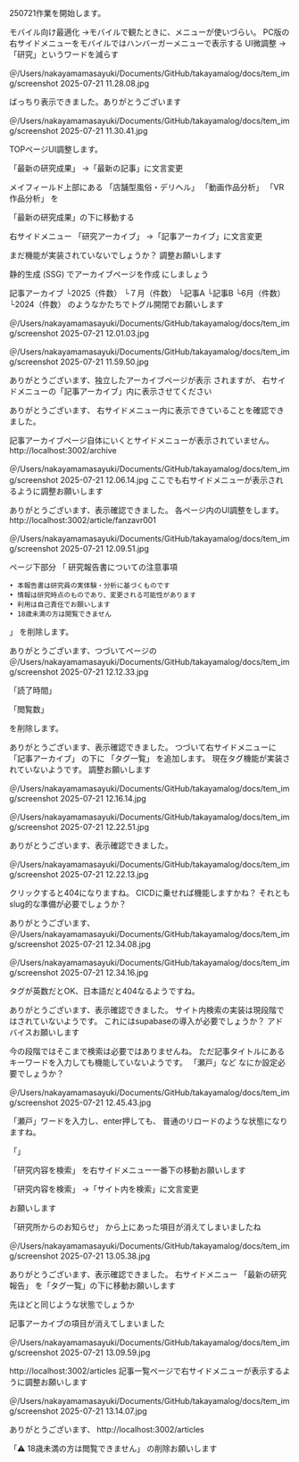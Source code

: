 250721作業を開始します。

モバイル向け最適化
→モバイルで観たときに、メニューが使いづらい。
PC版の右サイドメニューをモバイルではハンバーガーメニューで表示する
UI微調整
→「研究」というワードを減らす

＠/Users/nakayamamasayuki/Documents/GitHub/takayamalog/docs/tem_img/screenshot 2025-07-21 11.28.08.jpg

ばっちり表示できました。ありがとうございます

＠/Users/nakayamamasayuki/Documents/GitHub/takayamalog/docs/tem_img/screenshot 2025-07-21 11.30.41.jpg

TOPページUI調整します。

「最新の研究成果」
→「最新の記事」に文言変更

メイフィールド上部にある
「店舗型風俗・デリヘル」
「動画作品分析」
「VR作品分析」
を

「最新の研究成果」の下に移動する

右サイドメニュー
「研究アーカイブ」
→「記事アーカイブ」に文言変更

まだ機能が実装されていないでしょうか？
調整お願いします

静的生成 (SSG) でアーカイブページを作成
にしましょう

記事アーカイブ
└2025（件数）
└７月（件数）
└記事A
└記事B
└6月（件数）
└2024（件数）
のようなかたちでトグル開閉でお願いします

＠/Users/nakayamamasayuki/Documents/GitHub/takayamalog/docs/tem_img/screenshot 2025-07-21 12.01.03.jpg

＠/Users/nakayamamasayuki/Documents/GitHub/takayamalog/docs/tem_img/screenshot 2025-07-21 11.59.50.jpg

ありがとうございます、独立したアーカイブページが表示
されますが、
右サイドメニューの「記事アーカイブ」内に表示させてください

ありがとうございます、
右サイドメニュー内に表示できていることを確認できました。

記事アーカイブページ自体にいくとサイドメニューが表示されていません。
http://localhost:3002/archive

＠/Users/nakayamamasayuki/Documents/GitHub/takayamalog/docs/tem_img/screenshot 2025-07-21 12.06.14.jpg
ここでも右サイドメニューが表示されるように調整お願いします

ありがとうございます、表示確認できました。
各ページ内のUI調整をします。
http://localhost:3002/article/fanzavr001

＠/Users/nakayamamasayuki/Documents/GitHub/takayamalog/docs/tem_img/screenshot 2025-07-21 12.09.51.jpg

ページ下部分
「
研究報告書についての注意事項

    • 本報告書は研究員の実体験・分析に基づくものです
    • 情報は研究時点のものであり、変更される可能性があります
    • 利用は自己責任でお願いします
    • 18歳未満の方は閲覧できません

」
を削除します。

ありがとうございます、つづいてページの
＠/Users/nakayamamasayuki/Documents/GitHub/takayamalog/docs/tem_img/screenshot 2025-07-21 12.12.33.jpg

「読了時間」

「閲覧数」

を削除します。

ありがとうございます、表示確認できました。
つづいて右サイドメニューに
「記事アーカイブ」
の下に
「タグ一覧」
を追加します。
現在タグ機能が実装されていないようです。
調整お願いします

＠/Users/nakayamamasayuki/Documents/GitHub/takayamalog/docs/tem_img/screenshot 2025-07-21 12.16.14.jpg

＠/Users/nakayamamasayuki/Documents/GitHub/takayamalog/docs/tem_img/screenshot 2025-07-21 12.22.51.jpg

ありがとうございます、表示確認できました。

＠/Users/nakayamamasayuki/Documents/GitHub/takayamalog/docs/tem_img/screenshot 2025-07-21 12.22.13.jpg

クリックすると404になりますね。
CICDに乗せれば機能しますかね？
それともslug的な準備が必要でしょうか？

ありがとうございます、
＠/Users/nakayamamasayuki/Documents/GitHub/takayamalog/docs/tem_img/screenshot 2025-07-21 12.34.08.jpg

＠/Users/nakayamamasayuki/Documents/GitHub/takayamalog/docs/tem_img/screenshot 2025-07-21 12.34.16.jpg

タグが英数だとOK、日本語だと404なるようですね。

ありがとうございます、表示確認できました。
サイト内検索の実装は現段階ではされていないようです。
これにはsupabaseの導入が必要でしょうか？
アドバイスお願いします

今の段階ではそこまで検索は必要ではありませんね。
ただ記事タイトルにあるキーワードを入力しても機能していないようです。
「瀬戸」など
なにか設定必要でしょうか？

＠/Users/nakayamamasayuki/Documents/GitHub/takayamalog/docs/tem_img/screenshot 2025-07-21 12.45.43.jpg

「瀬戸」ワードを入力し、enter押しても、
普通のリロードのような状態になりますね。

「」

「研究内容を検索」
を右サイドメニュー一番下の移動お願いします

「研究内容を検索」
→「サイト内を検索」に文言変更

お願いします

「研究所からのお知らせ」
から上にあった項目が消えてしまいましたね

＠/Users/nakayamamasayuki/Documents/GitHub/takayamalog/docs/tem_img/screenshot 2025-07-21 13.05.38.jpg

ありがとうございます、表示確認できました。
右サイドメニュー
「最新の研究報告」
を「タグ一覧」の下に移動お願いします

先ほどと同じような状態でしょうか

記事アーカイブの項目が消えてしまいました

＠/Users/nakayamamasayuki/Documents/GitHub/takayamalog/docs/tem_img/screenshot 2025-07-21 13.09.59.jpg

http://localhost:3002/articles
記事一覧ページで右サイドメニューが表示するように調整お願いします

＠/Users/nakayamamasayuki/Documents/GitHub/takayamalog/docs/tem_img/screenshot 2025-07-21 13.14.07.jpg

ありがとうございます、
http://localhost:3002/articles

「⚠️ 18歳未満の方は閲覧できません」
の削除お願いします
